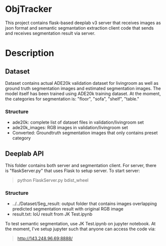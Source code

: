 # ObjTracker
This project contains flask-based deeplab v3 server that receives images as json format and semantic segmantation extraction client code that sends and receives segmentation result via server.

# Description
## Dataset
Dataset contains actual ADE20k validation dataset for livingroom as well as ground truth segmentation images and estimated segmentation images. The model itself has been trained using ADE20k training dataset. At the moment, the categories for segmentation is: "floor", "sofa", "shelf", "table."
### Structure
- ade20k: complete list of dataset files in validation/livingroom set
- ade20k_images: RGB images in validation/livingroom set
- Converted: Groundtruth segmentation images that only contains preset category

## Deeplab API
This folder contains both server and segmentation client. For server, there is "flaskServer.py" that uses Flask to setup server. To start server: 
> python FlaskServer.py bdist_wheel
### Structure
- ../../Dataset/Seg_result: output folder that contains images overlapping predicted segmentation result with original RGB image
- result.txt: IoU result from JK Test.ipynb


To test semantic segmentation, use JK Test.ipynb on jupyter notebook. At the moment, I've setup jupyter such that anyone can access the code via:
> http://143.248.96.69:8888/


